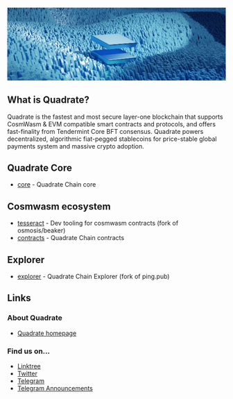 ![](banner.png)
## What is Quadrate?
Quadrate is the fastest and most secure layer-one blockchain that supports CosmWasm & EVM compatible smart contracts and protocols, and offers fast-finality from Tendermint Core BFT consensus. Quadrate powers decentralized, algorithmic fiat-pegged stablecoins for price-stable global payments system and massive crypto adoption.

## Quadrate Core
* [core](https://github.com/QuadrateOrg/core) - Quadrate Chain core

## Cosmwasm ecosystem
* [tesseract](https://github.com/QuadrateOrg/tesseract) - Dev tooling for cosmwasm contracts (fork of osmosis/beaker)
* [contracts](https://github.com/QuadrateOrg/quadrate-contracts) - Quadrate Chain contracts

## Explorer
* [explorer](https://github.com/QuadrateOrg/explorer) - Quadrate Chain Explorer (fork of ping.pub)

## Links
### About Quadrate

- [Quadrate homepage](https://quadrate.org/)

### Find us on...

- [Linktree](https://linktr.ee/Quadrate)
- [Twitter](https://twitter.com/QuadrateOrg)
- [Telegram](https://t.me/QuadrateOrg)
- [Telegram Announcements](https://t.me/Quadrate_News)
